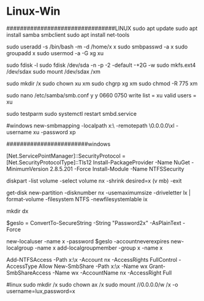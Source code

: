 # Linux-Win

################################LINUX
sudo apt update
sudo apt install samba smbclient
sudo apt install net-tools

sudo useradd -s /bin/bash -m -d /home/x x
sudo smbpasswd -a x
sudo groupadd x
sudo usermod -a -G xg xu

sudo fdisk -l
sudo fdisk /dev/sda
-n
-p
-2
-default
-+2G
-w
sudo mkfs.ext4 /dev/sdax
sudo mount /dev/sdax /xm

sudo mkdir /x
sudo chown xu xm
sudo chgrp xg xm
sudo chmod -R 775 xm

sudo nano /etc/samba/smb.conf
y
y
0660
0750
write list = xu
valid users = xu

sudo testparm
sudo systemctl restart smbd.service

#windows
new-smbmapping -localpath x:\ -remotepath \\0.0.0.0\xl -username xu -password xp


########################windows

[Net.ServicePointManager]::SecurityProtocol = [Net.SecurityProtocolType]::Tls12
Install-PackageProvider -Name NuGet -MinimumVersion 2.8.5.201 -Force
Install-Module -Name NTFSSecurity

diskpart
-list volume
-select volume nx
-shrink desired=x	(v mb)
-exit

get-disk
new-partition -disknumber nx -usemaximumsize -driveletter lx | format-volume -filesystem NTFS -newfilesystemlable ix

mkdir dx

$geslo = ConvertTo-SecureString -String "Password2x" -AsPlainText -Force

new-localuser -name x -password $geslo -accountneverexpires
new-localgroup -name x
add-localgroupmember -group x -name x

Add-NTFSAccess -Path x:\x -Account nx -AccessRights FullControl -AccessType Allow
New-SmbShare -Path x:\x -Name wx
Grant-SmbShareAccess -Name wx -AccountName nx -AccessRight Full

#linux
sudo mkdir /x
sudo chown ax /x
sudo mount //0.0.0.0/w /x -o username=lux,password=x
